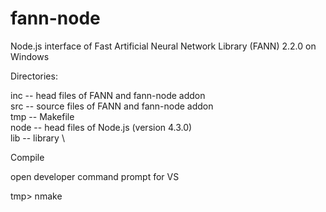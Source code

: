 # fann-node
Node.js interface of Fast Artificial Neural Network Library (FANN) 2.2.0 on Windows 

Directories:
  
   inc -- head files of FANN and fann-node addon \
   src -- source files of FANN and fann-node addon \
   tmp -- Makefile \
  node -- head files of Node.js (version 4.3.0) \
   lib -- library \

Compile
 
   open developer command prompt for VS 
 
   tmp> nmake 
